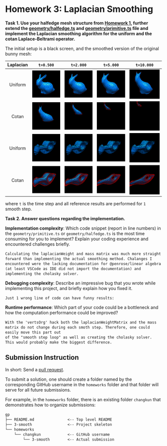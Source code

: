 # Homework 3: Laplacian Smoothing

**Task 1. Use your halfedge mesh structure from [Homework 1](../1-halfedge/README.md), further extend the [geometry/halfedge.ts](./src/geometry/halfedge.ts) and [geometry/primitive.ts](./src/geometry/primitive.ts) file and implement the Laplacian smoothing algorithm for the **uniform** and the **cotan** Laplace-Beltrami operator.**

The initial setup is a black screen, and the smoothed version of the original bunny mesh:

|Laplacian|`t=0.500`|`t=2.000`|`t=5.000`|`t=10.000`|
|:--:|:--:|:--:|:--:|:--:|
|Uniform|![](./assets/uniform-0.500.png)|![](./assets/uniform-2.000.png)|![](./assets/uniform-5.000.png)|![](./assets/uniform-10.000.png)|
|Cotan|![](./assets/cotan-0.500.png)|![](./assets/cotan-2.000.png)|![](./assets/cotan-5.000.png)|![](./assets/cotan-10.000.png)|
|Uniform|![](./assets/uniform2-0.500.png)|![](./assets/uniform2-2.000.png)|![](./assets/uniform2-5.000.png)|![](./assets/uniform2-10.000.png)|
|Cotan|![](./assets/cotan2-0.500.png)|![](./assets/cotan2-2.000.png)|![](./assets/cotan2-5.000.png)|![](./assets/cotan2-10.000.png)|

where `t` is the time step and all reference results are performed for `1` smooth step.

**Task 2. Answer questions regarding the implementation.**

**Implementation complexity**: Which code snippet (report in line numbers) in the `geometry/primitive.ts` or `geometry/halfedge.ts` is the most time consuming for you to implement? Explain your coding experience and encountered challenges briefly.

```
Calculating the laplacianWeight and mass matrix was much more straight forward than implementing the actual smoothing method. Chalanges I encountered were the lacking documentation for @penrose/linear algebra (at least VSCode as IDE did not import the documentation) and implementing the cholasky solver.
```

**Debugging complexity**: Describe an impressive bug that you wrote while implementing this project, and briefly explain how you fixed it.

```
Just 1 wrong line of code can have funny results: 
```

**Runtime performance**: Which part of your code could be a bottleneck and how the computation performance could be improved?

```
With the 'vertsOrg' hack both the laplacianWeightMatrix and the mass matrix do not change during each smoth step. Therefore, one could easily move this part out
of the "smooth step loop" as well as creating the cholasky solver. This would probably make the biggest difference.
```

## Submission Instruction

In short: Send a [pull request](https://github.com/mimuc/gp/pulls).

To submit a solution, one should create a folder named by the corresponding GitHub username in the `homeworks` folder and that folder will serve for all future submissions.

For example, in the `homeworks` folder, there is an existing folder `changkun`
that demonstrates how to organize submissions:

```
gp
├── README.md               <-- Top level README
├── 3-smooth                <-- Project skeleton
└── homeworks
    └── changkun            <-- GitHub username
        └── 3-smooth        <-- Actual submission
```
